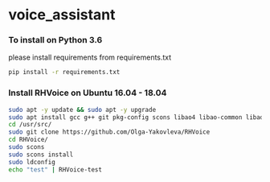 # voice_assistant
### To install on Python 3.6 
please install requirements from requirements.txt
```bash
pip install -r requirements.txt
```

### Install RHVoice on Ubuntu 16.04 - 18.04
```bash
sudo apt -y update && sudo apt -y upgrade
sudo apt install gcc g++ git pkg-config scons libao4 libao-common libao-dev
cd /usr/src/
sudo git clone https://github.com/Olga-Yakovleva/RHVoice
cd RHVoice/
sudo scons
sudo scons install
sudo ldconfig
echo "test" | RHVoice-test
```
